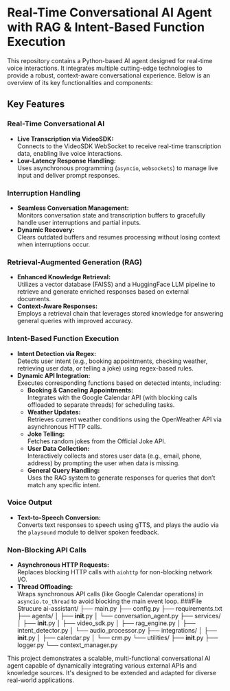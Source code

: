 # Real-Time Conversational AI Agent with RAG & Intent-Based Function Execution

This repository contains a Python-based AI agent designed for real-time voice interactions. It integrates multiple cutting-edge technologies to provide a robust, context-aware conversational experience. Below is an overview of its key functionalities and components:

## Key Features

### Real-Time Conversational AI
- **Live Transcription via VideoSDK:**  
  Connects to the VideoSDK WebSocket to receive real-time transcription data, enabling live voice interactions.
- **Low-Latency Response Handling:**  
  Uses asynchronous programming (`asyncio`, `websockets`) to manage live input and deliver prompt responses.

### Interruption Handling
- **Seamless Conversation Management:**  
  Monitors conversation state and transcription buffers to gracefully handle user interruptions and partial inputs.
- **Dynamic Recovery:**  
  Clears outdated buffers and resumes processing without losing context when interruptions occur.

### Retrieval-Augmented Generation (RAG)
- **Enhanced Knowledge Retrieval:**  
  Utilizes a vector database (FAISS) and a HuggingFace LLM pipeline to retrieve and generate enriched responses based on external documents.
- **Context-Aware Responses:**  
  Employs a retrieval chain that leverages stored knowledge for answering general queries with improved accuracy.

### Intent-Based Function Execution
- **Intent Detection via Regex:**  
  Detects user intent (e.g., booking appointments, checking weather, retrieving user data, or telling a joke) using regex-based rules.
- **Dynamic API Integration:**  
  Executes corresponding functions based on detected intents, including:
  - **Booking & Canceling Appointments:**  
    Integrates with the Google Calendar API (with blocking calls offloaded to separate threads) for scheduling tasks.
  - **Weather Updates:**  
    Retrieves current weather conditions using the OpenWeather API via asynchronous HTTP calls.
  - **Joke Telling:**  
    Fetches random jokes from the Official Joke API.
  - **User Data Collection:**  
    Interactively collects and stores user data (e.g., email, phone, address) by prompting the user when data is missing.
  - **General Query Handling:**  
    Uses the RAG system to generate responses for queries that don’t match any specific intent.

### Voice Output
- **Text-to-Speech Conversion:**  
  Converts text responses to speech using gTTS, and plays the audio via the `playsound` module to deliver spoken feedback.

### Non-Blocking API Calls
- **Asynchronous HTTP Requests:**  
  Replaces blocking HTTP calls with `aiohttp` for non-blocking network I/O.
- **Thread Offloading:**  
  Wraps synchronous API calls (like Google Calendar operations) in `asyncio.to_thread` to avoid blocking the main event loop.
###File Strucure
ai-assistant/
├── main.py
├── config.py
├── requirements.txt
├── agents/
│   ├── __init__.py
│   └── conversation_agent.py
├── services/
│   ├── __init__.py
│   ├── video_sdk.py
│   ├── rag_engine.py
│   ├── intent_detector.py
│   └── audio_processor.py
├── integrations/
│   ├── __init__.py
│   ├── calendar.py
│   └── crm.py
└── utilities/
    ├── __init__.py
    ├── logger.py
    └── context_manager.py


This project demonstrates a scalable, multi-functional conversational AI agent capable of dynamically integrating various external APIs and knowledge sources. It's designed to be extended and adapted for diverse real-world applications.
